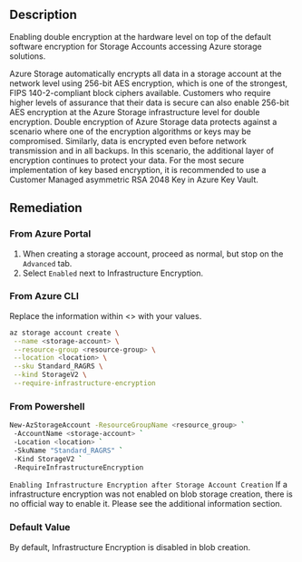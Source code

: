## Description

Enabling double encryption at the hardware level on top of the default software encryption for Storage Accounts accessing Azure storage solutions.

Azure Storage automatically encrypts all data in a storage account at the network level using 256-bit AES encryption, which is one of the strongest, FIPS 140-2-compliant block ciphers available. Customers who require higher levels of assurance that their data is secure can also enable 256-bit AES encryption at the Azure Storage infrastructure level for double encryption. Double encryption of Azure Storage data protects against a scenario where one of the encryption algorithms or keys may be compromised. Similarly, data is encrypted even before network transmission and in all backups. In this scenario, the additional layer of encryption continues to protect your data. For the most secure implementation of key based encryption, it is recommended to use a Customer Managed asymmetric RSA 2048 Key in Azure Key Vault.

## Remediation

### From Azure Portal

1. When creating a storage account, proceed as normal, but stop on the `Advanced` tab.
2. Select `Enabled` next to Infrastructure Encryption.

### From Azure CLI

Replace the information within <> with your values.

```bash
az storage account create \
 --name <storage-account> \
 --resource-group <resource-group> \
 --location <location> \
 --sku Standard_RAGRS \
 --kind StorageV2 \
 --require-infrastructure-encryption
```

### From Powershell

```bash
New-AzStorageAccount -ResourceGroupName <resource_group> `
 -AccountName <storage-account> `
 -Location <location> `
 -SkuName "Standard_RAGRS" `
 -Kind StorageV2 `
 -RequireInfrastructureEncryption
```

`Enabling Infrastructure Encryption after Storage Account Creation`
If a infrastructure encryption was not enabled on blob storage creation, there is no official way to enable it. Please see the additional information section.

### Default Value

By default, Infrastructure Encryption is disabled in blob creation.